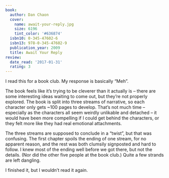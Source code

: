 ```yaml
---
book:
  author: Dan Chaon
  cover:
    name: await-your-reply.jpg
    size: 6196
    tint_color: '#636874'
  isbn10: 0-345-47602-6
  isbn13: 978-0-345-47602-9
  publication_year: 2009
  title: Await Your Reply
review:
  date_read: '2017-01-31'
  rating: 3
---
```


I read this for a book club. My response is basically “Meh”.

The book feels like it’s trying to be cleverer than it actually is – there are some interesting ideas waiting to come out, but they’re not properly explored. The book is split into three streams of narrative, so each character only gets ~100 pages to develop. That’s not much time – especially as the characters all seem weirdly unlikable and detached – it would have been more compelling if I could get behind the characters, or they felt more like they had real emotional attachments.

The three streams are supposed to conclude in a “twist”, but that was confusing. The first chapter spoils the ending of one stream, for no apparent reason, and the rest was both clumsily signposted and hard to follow. I knew most of the ending well before we got there, but not the details. (Nor did the other five people at the book club.) Quite a few strands are left dangling.

I finished it, but I wouldn’t read it again.